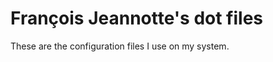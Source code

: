 François Jeannotte's dot files
==============================

These are the configuration files I use on my system.